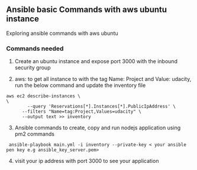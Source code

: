 ## Ansible basic Commands with aws ubuntu instance
Exploring ansible commands with aws ubuntu

### Commands needed
1. Create an ubuntu instance and expose port 3000 with the inbound security group

2. aws: to get all instance to with the tag Name: Project and Value: udacity, run the below command and update the inventory file
```
aws ec2 describe-instances \
\
        --query 'Reservations[*].Instances[*].PublicIpAddress' \
      --filters "Name=tag:Project,Values=udacity" \
      --output text >> inventory
```

3. Ansible commands to create, copy and run nodejs application using pm2 commands
```
 ansible-playbook main.yml -i inventory --private-key < your ansible pen key e.g ansible_key_server.pem>
```

4. visit your ip address with port 3000 to see your application 


